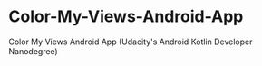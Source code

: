 # Color-My-Views-Android-App
Color My Views Android App (Udacity's Android Kotlin Developer Nanodegree)

